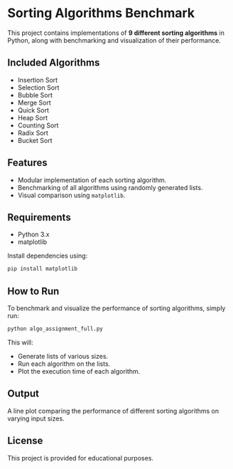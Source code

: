 
# Sorting Algorithms Benchmark

This project contains implementations of **9 different sorting algorithms** in Python, along with benchmarking and visualization of their performance.

## Included Algorithms

- Insertion Sort
- Selection Sort
- Bubble Sort
- Merge Sort
- Quick Sort
- Heap Sort
- Counting Sort
- Radix Sort
- Bucket Sort

## Features

- Modular implementation of each sorting algorithm.
- Benchmarking of all algorithms using randomly generated lists.
- Visual comparison using `matplotlib`.

## Requirements

- Python 3.x
- matplotlib

Install dependencies using:

```bash
pip install matplotlib
```

## How to Run

To benchmark and visualize the performance of sorting algorithms, simply run:

```bash
python algo_assignment_full.py
```

This will:
- Generate lists of various sizes.
- Run each algorithm on the lists.
- Plot the execution time of each algorithm.

## Output

A line plot comparing the performance of different sorting algorithms on varying input sizes.

## License

This project is provided for educational purposes.
